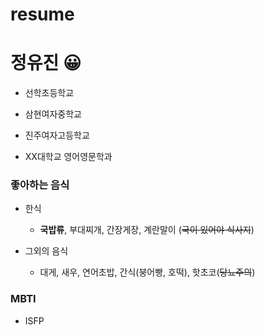 # resume

# 정유진 😀

- 선학초등학교

- 삼현여자중학교

- 진주여자고등학교

- XX대학교 영어영문학과

### 좋아하는 음식

  - 한식
    - **국밥류**, 부대찌개, 간장게장, 계란말이 (~~국이 있어야 식사지~~)
    
  - 그외의 음식
    - 대게, 새우, 연어초밥, 간식(붕어빵, 호떡), 핫초코(~~당뇨주의~~)
<!--밥에는 국이 필수-->

### MBTI
- ISFP
